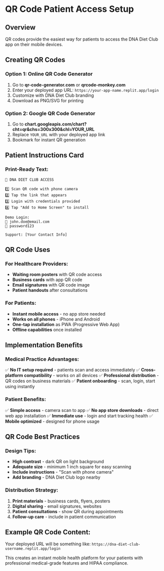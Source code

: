 # QR Code Patient Access Setup

## Overview
QR codes provide the easiest way for patients to access the DNA Diet Club app on their mobile devices.

## Creating QR Codes

### Option 1: Online QR Code Generator
1. Go to **qr-code-generator.com** or **qrcode-monkey.com**
2. Enter your deployed app URL: `https://your-app-name.replit.app/login`
3. Customize with DNA Diet Club branding
4. Download as PNG/SVG for printing

### Option 2: Google QR Code Generator
1. Go to **chart.googleapis.com/chart?cht=qr&chs=300x300&chl=YOUR_URL**
2. Replace `YOUR_URL` with your deployed app link
3. Bookmark for instant QR generation

## Patient Instructions Card

### Print-Ready Text:
```
🔗 DNA DIET CLUB ACCESS

1️⃣ Scan QR code with phone camera
2️⃣ Tap the link that appears
3️⃣ Login with credentials provided
4️⃣ Tap "Add to Home Screen" to install

Demo Login:
📧 john.doe@email.com
🔑 password123

Support: [Your Contact Info]
```

## QR Code Uses

### For Healthcare Providers:
- **Waiting room posters** with QR code access
- **Business cards** with app QR code
- **Email signatures** with QR code image
- **Patient handouts** after consultations

### For Patients:
- **Instant mobile access** - no app store needed
- **Works on all phones** - iPhone and Android
- **One-tap installation** as PWA (Progressive Web App)
- **Offline capabilities** once installed

## Implementation Benefits

### Medical Practice Advantages:
✅ **No IT setup required** - patients scan and access immediately
✅ **Cross-platform compatibility** - works on all devices
✅ **Professional distribution** - QR codes on business materials
✅ **Patient onboarding** - scan, login, start using instantly

### Patient Benefits:
✅ **Simple access** - camera scan to app
✅ **No app store downloads** - direct web app installation
✅ **Immediate use** - login and start tracking health
✅ **Mobile optimized** - designed for phone usage

## QR Code Best Practices

### Design Tips:
- **High contrast** - dark QR on light background
- **Adequate size** - minimum 1 inch square for easy scanning
- **Include instructions** - "Scan with phone camera"
- **Add branding** - DNA Diet Club logo nearby

### Distribution Strategy:
1. **Print materials** - business cards, flyers, posters
2. **Digital sharing** - email signatures, websites
3. **Patient consultations** - show QR during appointments
4. **Follow-up care** - include in patient communication

## Example QR Code Content:
Your deployed URL will be something like:
`https://dna-diet-club-username.replit.app/login`

This creates an instant mobile health platform for your patients with professional medical-grade features and HIPAA compliance.